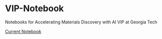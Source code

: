 # VIP-Notebook
Notebooks for Accelerating Materials Discovery with AI VIP at Georgia Tech 

[Current Notebook](spring25.md)
